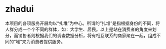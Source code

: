 # zhadui
本项目的各项服务开展均以“扎堆”为中心。所谓的“扎堆”是指根据身份的不同，将人群分成一个个不同的群体，如：大学生、居民。以上是站在消费者的角度来划分，而销售者则根据我们的调查数据分析，将有相互联系的商家聚在一起，组成不同的“堆”来为消费者提供服务。
